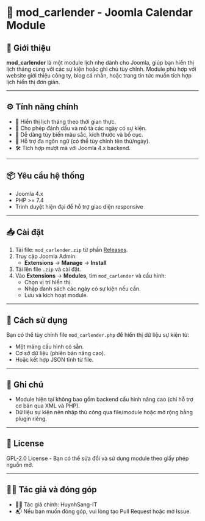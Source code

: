 # 📅 mod_carlender - Joomla Calendar Module

## 📝 Giới thiệu

**mod_carlender** là một module lịch nhẹ dành cho Joomla, giúp bạn hiển thị lịch tháng cùng với các sự kiện hoặc ghi chú tùy chỉnh. Module phù hợp với website giới thiệu công ty, blog cá nhân, hoặc trang tin tức muốn tích hợp lịch hiển thị đơn giản.

---

## ⚙️ Tính năng chính

- 📆 Hiển thị lịch tháng theo thời gian thực.
- 📝 Cho phép đánh dấu và mô tả các ngày có sự kiện.
- 🎨 Dễ dàng tùy biến màu sắc, kích thước và bố cục.
- 🧩 Hỗ trợ đa ngôn ngữ (có thể tùy chỉnh tên thứ/ngày).
- 🛠 Tích hợp mượt mà với Joomla 4.x backend.

---

## 📦 Yêu cầu hệ thống

- Joomla 4.x
- PHP >= 7.4
- Trình duyệt hiện đại để hỗ trợ giao diện responsive

---

## 📥 Cài đặt

1. Tải file: `mod_carlender.zip` từ phần [Releases](../../releases).
2. Truy cập Joomla Admin:
   - **Extensions** → **Manage** → **Install**
3. Tải lên file `.zip` và cài đặt.
4. Vào **Extensions** → **Modules**, tìm `mod_carlender` và cấu hình:
   - Chọn vị trí hiển thị.
   - Nhập danh sách các ngày có sự kiện nếu cần.
   - Lưu và kích hoạt module.

---

## 🧪 Cách sử dụng

Bạn có thể tùy chỉnh file `mod_carlender.php` để hiển thị dữ liệu sự kiện từ:
- Một mảng cấu hình có sẵn.
- Cơ sở dữ liệu (phiên bản nâng cao).
- Hoặc kết hợp JSON tĩnh từ file.

---

## 📌 Ghi chú

- Module hiện tại không bao gồm backend cấu hình nâng cao (chỉ hỗ trợ cơ bản qua XML và PHP).
- Dữ liệu sự kiện nên nhập thủ công qua file/module hoặc mở rộng bằng plugin riêng.

---

## 📄 License

GPL-2.0 License - Bạn có thể sửa đổi và sử dụng module theo giấy phép nguồn mở.

---

## 👨‍💻 Tác giả và đóng góp

- 🧑‍💻 Tác giả chính: HuynhSang-IT
- 📬 Nếu bạn muốn đóng góp, vui lòng tạo Pull Request hoặc mở Issue.
